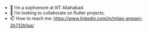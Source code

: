 

- 🌱 I’m a sophomore at IIIT Allahabad.
- 👯 I’m looking to collaborate on flutter projects.
- 📫 How to reach me: https://www.linkedin.com/in/milap-anwani-2b732b1aa/



